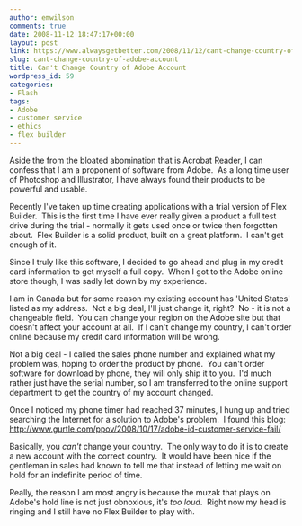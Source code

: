 ```yaml
---
author: emwilson
comments: true
date: 2008-11-12 18:47:17+00:00
layout: post
link: https://www.alwaysgetbetter.com/2008/11/12/cant-change-country-of-adobe-account/
slug: cant-change-country-of-adobe-account
title: Can't Change Country of Adobe Account
wordpress_id: 59
categories:
- Flash
tags:
- Adobe
- customer service
- ethics
- flex builder
---
```


Aside the from the bloated abomination that is Acrobat Reader, I can confess that I am a proponent of software from Adobe.  As a long time user of Photoshop and Illustrator, I have always found their products to be powerful and usable.

Recently I've taken up time creating applications with a trial version of Flex Builder.  This is the first time I have ever really given a product a full test drive during the trial - normally it gets used once or twice then forgotten about.  Flex Builder is a solid product, built on a great platform.  I can't get enough of it.

Since I truly like this software, I decided to go ahead and plug in my credit card information to get myself a full copy.  When I got to the Adobe online store though, I was sadly let down by my experience.

I am in Canada but for some reason my existing account has 'United States' listed as my address.  Not a big deal, I'll just change it, right?  No - it is not a changeable field.  You can change your region on the Adobe site but that doesn't affect your account at all.  If I can't change my country, I can't order online because my credit card information will be wrong.

Not a big deal - I called the sales phone number and explained what my problem was, hoping to order the product by phone.  You can't order software for download by phone, they will only ship it to you.  I'd much rather just have the serial number, so I am transferred to the online support department to get the country of my account changed.

Once I noticed my phone timer had reached 37 minutes, I hung up and tried searching the Internet for a solution to Adobe's problem.  I found this blog: http://www.gurtle.com/ppov/2008/10/17/adobe-id-customer-service-fail/

Basically, you _can't_ change your country.  The only way to do it is to create a new account with the correct country.  It would have been nice if the gentleman in sales had known to tell me that instead of letting me wait on hold for an indefinite period of time.

Really, the reason I am most angry is because the muzak that plays on Adobe's hold line is not just obnoxious, it's _too loud_.  Right now my head is ringing and I still have no Flex Builder to play with.

